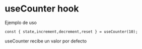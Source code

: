 # useCounter hook

Ejemplo de uso
```
const { state,increment,decrement,reset } = useCounter(10);

```

useCounter recibe un valor por defecto